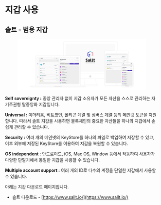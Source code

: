 # 지갑 사용

## **솔트 - 범용 지갑**

<figure><img src="../../../.gitbook/assets/img-device (1).png" alt=""><figcaption></figcaption></figure>

**Self sovereignty :** 중앙 관리자 없이 지갑 소유자가 모든 자산을 스스로 관리하는 자기주권형 탈중앙화 지갑입니다.

**Universal :** 이더리움, 비트코인, 폴리곤 계열 및 심버스 계열 등의 메인넷 토큰을 지원합니다. 따라서 솔트 지갑을 사용하면 블록체인의 중요한 자산들을 하나의 지갑에서 손쉽게 관리할 수 있습니다.

**Security :** 여러 개의 메인넷의 KeyStore를 하나의 파일로 백업하여 저장할 수 있고, 이후 외부에 저장된 KeyStore를 이용하여 지갑을 복원할 수 있습니다.

**OS independent** : 안드로이드, iOS, Mac OS, Window 등에서 작동하여 사용자가 다양한 단말기에서 동일한 지갑을 사용할 수 있습니다.

**Multiple account support :** 여러 개의 ID로 다수의 계정을 단일한 지갑에서 사용할 수 있습니다.



아래는 지갑 다운로드 페이지입니다.

* 솔트 다운로드 - [https://www.sallt.io/](https://www.sallt.io/)
